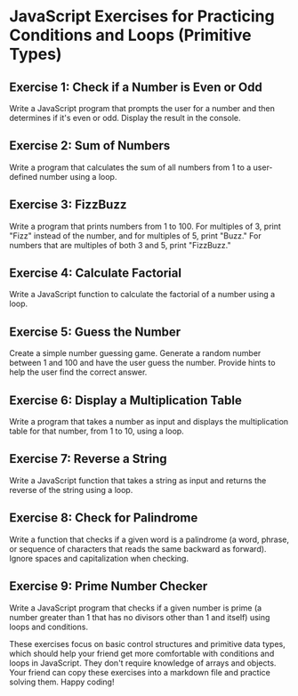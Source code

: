 # JavaScript Exercises for Practicing Conditions and Loops (Primitive Types)

## Exercise 1: Check if a Number is Even or Odd
Write a JavaScript program that prompts the user for a number and then determines if it's even or odd. Display the result in the console.

## Exercise 2: Sum of Numbers
Write a program that calculates the sum of all numbers from 1 to a user-defined number using a loop.

## Exercise 3: FizzBuzz
Write a program that prints numbers from 1 to 100. For multiples of 3, print "Fizz" instead of the number, and for multiples of 5, print "Buzz." For numbers that are multiples of both 3 and 5, print "FizzBuzz."

## Exercise 4: Calculate Factorial
Write a JavaScript function to calculate the factorial of a number using a loop.

## Exercise 5: Guess the Number
Create a simple number guessing game. Generate a random number between 1 and 100 and have the user guess the number. Provide hints to help the user find the correct answer.

## Exercise 6: Display a Multiplication Table
Write a program that takes a number as input and displays the multiplication table for that number, from 1 to 10, using a loop.

## Exercise 7: Reverse a String
Write a JavaScript function that takes a string as input and returns the reverse of the string using a loop.

## Exercise 8: Check for Palindrome
Write a function that checks if a given word is a palindrome (a word, phrase, or sequence of characters that reads the same backward as forward). Ignore spaces and capitalization when checking.

## Exercise 9: Prime Number Checker
Write a JavaScript program that checks if a given number is prime (a number greater than 1 that has no divisors other than 1 and itself) using loops and conditions.

These exercises focus on basic control structures and primitive data types, which should help your friend get more comfortable with conditions and loops in JavaScript. They don't require knowledge of arrays and objects. Your friend can copy these exercises into a markdown file and practice solving them. Happy coding!
